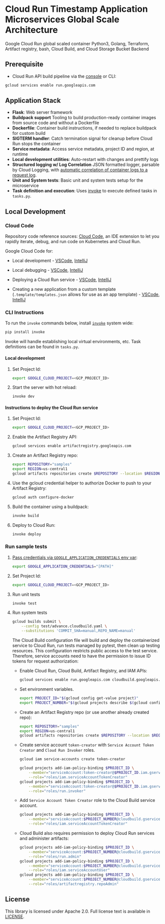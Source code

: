 # Cloud Run Timestamp Application Microservices Global Scale Architecture

Google Cloud Run global scaled container Python3, Golang, Terraform, Artifact registry, bash, Cloud Build, and Cloud Storage Bucket Backend 

## Prerequisite

* Cloud Run API build pipeline via the [console](https://console.cloud.google.com/apis/library/run.googleapis.com?_ga=2.124941642.1555267850.1615248624-203055525.1615245957) or CLI:

```bash
gcloud services enable run.googleapis.com
```

## Application Stack

* **Flask**: Web server framework
* **Buildpack support** Tooling to build production-ready container images from source code and without a Dockerfile
* **Dockerfile**: Container build instructions, if needed to replace buildpack for custom build
* **SIGTERM handler**: Catch termination signal for cleanup before Cloud Run stops the container
* **Service metadata**: Access service metadata, project ID and region, at runtime
* **Local development utilities**: Auto-restart with changes and prettify logs
* **Structured logging w/ Log Correlation** JSON formatted logger, parsable by Cloud Logging, with [automatic correlation of container logs to a request log](https://cloud.google.com/run/docs/logging#correlate-logs).
* **Unit and System tests**: Basic unit and system tests setup for the microservice
* **Task definition and execution**: Uses [invoke](http://www.pyinvoke.org/) to execute defined tasks in `tasks.py`.

## Local Development

### Cloud Code

Repository code reference sources: [Cloud Code](https://cloud.google.com/code), an IDE extension
to let you rapidly iterate, debug, and run code on Kubernetes and Cloud Run.

Google Cloud Code for:

* Local development - [VSCode](https://cloud.google.com/code/docs/vscode/developing-a-cloud-run-service), [IntelliJ](https://cloud.google.com/code/docs/intellij/developing-a-cloud-run-service)

* Local debugging - [VSCode](https://cloud.google.com/code/docs/vscode/debugging-a-cloud-run-service), [IntelliJ](https://cloud.google.com/code/docs/intellij/debugging-a-cloud-run-service)

* Deploying a Cloud Run service - [VSCode](https://cloud.google.com/code/docs/vscode/deploying-a-cloud-run-service), [IntelliJ](https://cloud.google.com/code/docs/intellij/deploying-a-cloud-run-service)
* Creating a new application from a custom template (`.template/templates.json` allows for use as an app template) - [VSCode](https://cloud.google.com/code/docs/vscode/create-app-from-custom-template), [IntelliJ](https://cloud.google.com/code/docs/intellij/create-app-from-custom-template)

### CLI Instructions

To run the `invoke` commands below, install [`invoke`](https://www.pyinvoke.org/index.html) system wide: 

```bash
pip install invoke
```

Invoke will handle establishing local virtual environments, etc. Task definitions can be found in `tasks.py`.

#### Local development

1. Set Project Id:
    ```bash
    export GOOGLE_CLOUD_PROJECT=<GCP_PROJECT_ID>
    ```
2. Start the server with hot reload:
    ```bash
    invoke dev
    ```

#### Instructions to deploy the Cloud Run service

1. Set Project Id:
    ```bash
    export GOOGLE_CLOUD_PROJECT=<GCP_PROJECT_ID>
    ```

1. Enable the Artifact Registry API:
    ```bash
    gcloud services enable artifactregistry.googleapis.com
    ```

1. Create an Artifact Registry repo:
    ```bash
    export REPOSITORY="samples"
    export REGION=us-central1
    gcloud artifacts repositories create $REPOSITORY --location $REGION --repository-format "docker"
    ```
  
1. Use the gcloud credential helper to authorize Docker to push to your Artifact Registry:
    ```bash
    gcloud auth configure-docker
    ```

2. Build the container using a buildpack:
    ```bash
    invoke build
    ```
3. Deploy to Cloud Run:
    ```bash
    invoke deploy
    ```

### Run sample tests

1. [Pass credentials via `GOOGLE_APPLICATION_CREDENTIALS` env var](https://cloud.google.com/docs/authentication/production#passing_variable):
    ```bash
    export GOOGLE_APPLICATION_CREDENTIALS="[PATH]"
    ```

2. Set Project Id:
    ```bash
    export GOOGLE_CLOUD_PROJECT=<GCP_PROJECT_ID>
    ```
3. Run unit tests
    ```bash
    invoke test
    ```

4. Run system tests
    ```bash
    gcloud builds submit \
        --config test/advance.cloudbuild.yaml \
        --substitutions 'COMMIT_SHA=manual,REPO_NAME=manual'
    ```
    The Cloud Build configuration file will build and deploy the containerized service
    to Cloud Run, run tests managed by pytest, then clean up testing resources. This configuration restricts public
    access to the test service. Therefore, service accounts need to have the permission to issue ID tokens for request authorization:
    * Enable Cloud Run, Cloud Build, Artifact Registry, and IAM APIs:
        ```bash
        gcloud services enable run.googleapis.com cloudbuild.googleapis.com iamcredentials.googleapis.com artifactregistry.googleapis.com
        ```
        
    * Set environment variables.
        ```bash
        export PROJECT_ID="$(gcloud config get-value project)"
        export PROJECT_NUMBER="$(gcloud projects describe $(gcloud config get-value project) --format='value(projectNumber)')"
        ```

    * Create an Artifact Registry repo (or use another already created repo):
        ```bash
        export REPOSITORY="samples"
        export REGION=us-central1
        gcloud artifacts repositories create $REPOSITORY --location $REGION --repository-format "docker"
        ```
  
    * Create service account `token-creator` with `Service Account Token Creator` and `Cloud Run Invoker` roles.
        ```bash
        gcloud iam service-accounts create token-creator

        gcloud projects add-iam-policy-binding $PROJECT_ID \
            --member="serviceAccount:token-creator@$PROJECT_ID.iam.gserviceaccount.com" \
            --role="roles/iam.serviceAccountTokenCreator"
        gcloud projects add-iam-policy-binding $PROJECT_ID \
            --member="serviceAccount:token-creator@$PROJECT_ID.iam.gserviceaccount.com" \
            --role="roles/run.invoker"
        ```

    * Add `Service Account Token Creator` role to the Cloud Build service account.
        ```bash
        gcloud projects add-iam-policy-binding $PROJECT_ID \
            --member="serviceAccount:$PROJECT_NUMBER@cloudbuild.gserviceaccount.com" \
            --role="roles/iam.serviceAccountTokenCreator"
        ```
    
    * Cloud Build also requires permission to deploy Cloud Run services and administer artifacts: 

        ```bash
        gcloud projects add-iam-policy-binding $PROJECT_ID \
            --member="serviceAccount:$PROJECT_NUMBER@cloudbuild.gserviceaccount.com" \
            --role="roles/run.admin"
        gcloud projects add-iam-policy-binding $PROJECT_ID \
            --member="serviceAccount:$PROJECT_NUMBER@cloudbuild.gserviceaccount.com" \
            --role="roles/iam.serviceAccountUser"
        gcloud projects add-iam-policy-binding $PROJECT_ID \
            --member="serviceAccount:$PROJECT_NUMBER@cloudbuild.gserviceaccount.com" \
            --role="roles/artifactregistry.repoAdmin"
        ```



## License

This library is licensed under Apache 2.0. Full license text is available in [LICENSE](LICENSE).

